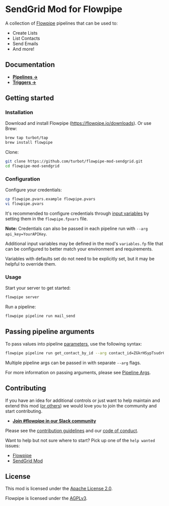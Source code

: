 # SendGrid Mod for Flowpipe

A collection of [Flowpipe](https://flowpipe.io) pipelines that can be used to:

- Create Lists
- List Contacts
- Send Emails
- And more!

<!-- ![image](https://github.com/turbot/flowpipe-mod-sendgrid/blob/main/docs/images/flowpipe_test_run.png?raw=true) -->

## Documentation

- **[Pipelines →](https://hub.flowpipe.io/mods/turbot/sendgrid/pipelines)**
- **[Triggers →](https://hub.flowpipe.io/mods/turbot/sendgrid/triggers)**

## Getting started

### Installation

Download and install Flowpipe (https://flowpipe.io/downloads). Or use Brew:

```sh
brew tap turbot/tap
brew install flowpipe
```

Clone:

```sh
git clone https://github.com/turbot/flowpipe-mod-sendgrid.git
cd flowpipe-mod-sendgrid
```

### Configuration

Configure your credentials:

```sh
cp flowpipe.pvars.example flowpipe.pvars
vi flowpipe.pvars
```

It's recommended to configure credentials through [input variables](https://flowpipe.io/docs/using-flowpipe/mod-variables) by setting them in the `flowpipe.fpvars` file.

**Note:** Credentials can also be passed in each pipeline run with `--arg api_key=YourAPIKey`.

Additional input variables may be defined in the mod's `variables.fp` file that can be configured to better match your environment and requirements.

Variables with defaults set do not need to be explicitly set, but it may be helpful to override them.

### Usage

Start your server to get started:

```sh
flowpipe server
```

Run a pipeline:

```sh
flowpipe pipeline run mail_send
```

## Passing pipeline arguments

To pass values into pipeline [parameters](https://flowpipe.io/docs/using-flowpipe/pipeline-parameters), use the following syntax:

```sh
flowpipe pipeline run get_contact_by_id --arg contact_id=ZGkrHSypTsudrGkmdpJJ
```

Multiple pipeline args can be passed in with separate `--arg` flags.

For more information on passing arguments, please see [Pipeline Args](https://flowpipe.io/docs/using-flowpipe/pipeline-arguments).

## Contributing

If you have an idea for additional controls or just want to help maintain and extend this mod ([or others](https://github.com/topics/flowpipe-mod)) we would love you to join the community and start contributing.

- **[Join #flowpipe in our Slack community ](https://flowpipe.io/community/join)**

Please see the [contribution guidelines](https://github.com/turbot/flowpipe/blob/main/CONTRIBUTING.md) and our [code of conduct](https://github.com/turbot/flowpipe/blob/main/CODE_OF_CONDUCT.md).

Want to help but not sure where to start? Pick up one of the `help wanted` issues:

- [Flowpipe](https://github.com/turbot/flowpipe/labels/help%20wanted)
- [SendGrid Mod](https://github.com/turbot/flowpipe-mod-sendgrid/labels/help%20wanted)

## License

This mod is licensed under the [Apache License 2.0](https://github.com/turbot/flowpipe-mod-sendgrid/blob/main/LICENSE).

Flowpipe is licensed under the [AGPLv3](https://github.com/turbot/flowpipe/blob/main/LICENSE).
